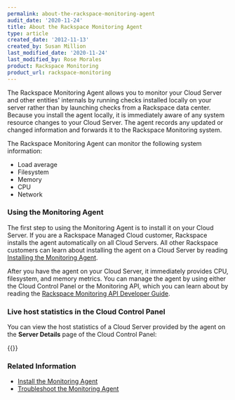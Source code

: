 ```yaml
---
permalink: about-the-rackspace-monitoring-agent
audit_date: '2020-11-24'
title: About the Rackspace Monitoring Agent
type: article
created_date: '2012-11-13'
created_by: Susan Million
last_modified_date: '2020-11-24'
last_modified_by: Rose Morales
product: Rackspace Monitoring
product_url: rackspace-monitoring
---
```


The Rackspace Monitoring Agent allows you to monitor your Cloud Server and other entities'
internals by running checks installed locally on your server rather than by launching checks
from a Rackspace data center. Because you install the agent locally, it is immediately
aware of any system resource changes to your Cloud Server. The agent records any updated
or changed information and forwards it to the Rackspace Monitoring system.

The Rackspace Monitoring Agent can monitor the following system information:

- Load average
- Filesystem
- Memory
- CPU
- Network

### Using the Monitoring Agent

The first step to using the Monitoring Agent is to install it on your
Cloud Server. If you are a Rackspace Managed Cloud customer, Rackspace installs
the agent automatically on all Cloud Servers. All other Rackspace
customers can learn about installing the agent on a Cloud Server by
reading [Installing the Monitoring Agent](/support/how-to/install-and-configure-the-rackspace-monitoring-agent/).

After you have the agent on your Cloud Server, it immediately
provides CPU, filesystem, and memory metrics. You can manage the agent by
using either the Cloud Control Panel or the Monitoring API, which you
can learn about by reading the [Rackspace Monitoring API Developer Guide](https://docs.rackspace.com/docs/rackspace-monitoring/v1/).

### Live host statistics in the Cloud Control Panel

You can view the host statistics of a Cloud Server provided by the agent
on the **Server Details** page of the Cloud Control Panel:

{{<image src="ServerDetails_1.png" alt="" title="">}}

### Related Information

- [Install the Monitoring Agent](/support/how-to/install-and-configure-the-rackspace-monitoring-agent "Install the Monitoring Agent Manually")
- [Troubleshoot the Monitoring Agent](/support/how-to/troubleshooting-the-rackspace-monitoring-agent "Troubleshoot the Monitoring Agent")
